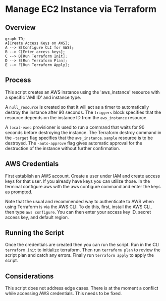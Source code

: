 # Manage EC2 Instance via Terraform
## Overview

```mermaid
graph TD;
A[Create Access Keys on AWS]; 
A --> B[Configure CLI for AWS];
B --> C[Enter access keys];
C --> D[Run Terraform Init];
D --> E[Run Terraform Plan];
E --> F[Run Terraform Apply];
```

## Process

This script creates an AWS instance using the 'aws_instance' resource with a specific 'AMI ID' and instance type. 

A `null_resource` is created so that it will act as a timer to automatically destroy the instance after 90 seconds. The `triggers` block specifies that the resource depends on the instance ID from the `aws_instance` resource. 

A `local-exec` provisioner is used to run a command that waits for 90 seconds before destroying the instance. The Terraform destroy command in the `-target` flag specifies that the `aws_instance.sample` resource is to be destroyed. The `-auto-approve` flag gives automatic approval for the destruction of the instance without further confirmation. 

## AWS Credentials

First establish an AWS account. Create a user under IAM and create access keys for that user. If you already have keys you can utilize those. In the terminal configure aws with the aws configure command and enter the keys as prompted. 

Note that the usual and recommended way to authenticate to AWS when using Terraform is via the AWS CLI. To do this, first, install the AWS CLI, then type `aws configure`. You can then enter your access key ID, secret access key, and default region.

## Running the Script
Once the credentials are created then you can run the script. Run in the CLI `terraform init` to initialize terraform. Then run `terraform plan` to review the script plan and catch any errors. Finally run `terraform apply` to apply the script.

## Considerations
This script does not address edge cases. There is at the moment a conflict while accessing AWS credentials. This needs to be fixed.